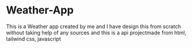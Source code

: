 # Weather-App
This is a Weather app created by me and I have design this from scratch without taking help of any sources and this is a api projectmade from html, tailwind css, javascript
